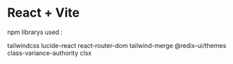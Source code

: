 # React + Vite

npm librarys used :

tailwindcss
lucide-react
react-router-dom
tailwind-merge
@redix-ui/themes
class-variance-authority
clsx
